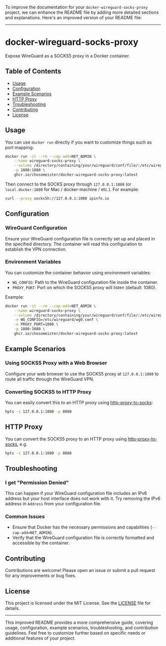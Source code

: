 To improve the documentation for your `docker-wireguard-socks-proxy` project, we can enhance the README file by adding more detailed sections and explanations. Here's an improved version of your README file:

---

# docker-wireguard-socks-proxy

Expose WireGuard as a SOCKS5 proxy in a Docker container.

## Table of Contents

- [Usage](#usage)
- [Configuration](#configuration)
- [Example Scenarios](#example-scenarios)
- [HTTP Proxy](#http-proxy)
- [Troubleshooting](#troubleshooting)
- [Contributing](#contributing)
- [License](#license)

## Usage

You can use `docker run` directly if you want to customize things such as port mapping:

```bash
docker run -it --rm --cap-add=NET_ADMIN \
    --name wireguard-socks-proxy \
    --volume /directory/containing/your/wireguard/conf/file/:/etc/wireguard/:ro \
    -p 1080:1080 \
    ghcr.io/chosomeister/docker-wireguard-socks-proxy:latest
```

Then connect to the SOCKS proxy through `127.0.0.1:1080` (or `local.docker:1080` for Mac / docker-machine / etc.). For example:

```bash
curl --proxy socks5h://127.0.0.1:1080 ipinfo.io
```

## Configuration

### WireGuard Configuration

Ensure your WireGuard configuration file is correctly set up and placed in the specified directory. The container will read this configuration to establish the VPN connection.

### Environment Variables

You can customize the container behavior using environment variables:

- `WG_CONFIG`: Path to the WireGuard configuration file inside the container.
- `PROXY_PORT`: Port on which the SOCKS5 proxy will listen (default: 1080).

Example:

```bash
docker run -it --rm --cap-add=NET_ADMIN \
    --name wireguard-socks-proxy \
    --volume /directory/containing/your/wireguard/conf/file/:/etc/wireguard/:ro \
    -e WG_CONFIG=/etc/wireguard/wg0.conf \
    -e PROXY_PORT=1080 \
    -p 1080:1080 \
    ghcr.io/chosomeister/docker-wireguard-socks-proxy:latest
```

## Example Scenarios

### Using SOCKS5 Proxy with a Web Browser

Configure your web browser to use the SOCKS5 proxy at `127.0.0.1:1080` to route all traffic through the WireGuard VPN.

### Converting SOCKS5 to HTTP Proxy

You can easily convert this to an HTTP proxy using [http-proxy-to-socks](https://github.com/oyyd/http-proxy-to-socks):

```bash
hpts -s 127.0.0.1:1080 -p 8080
```

## HTTP Proxy

You can convert the SOCKS5 proxy to an HTTP proxy using [http-proxy-to-socks](https://github.com/oyyd/http-proxy-to-socks), e.g.

```bash
hpts -s 127.0.0.1:1080 -p 8080
```

## Troubleshooting

### I get "Permission Denied"

This can happen if your WireGuard configuration file includes an IPv6 address but your host interface does not work with it. Try removing the IPv6 address in `Address` from your configuration file.

### Common Issues

- Ensure that Docker has the necessary permissions and capabilities (`--cap-add=NET_ADMIN`).
- Verify that the WireGuard configuration file is correctly formatted and accessible by the container.

## Contributing

Contributions are welcome! Please open an issue or submit a pull request for any improvements or bug fixes.

## License

This project is licensed under the MIT License. See the [LICENSE](LICENSE) file for details.

---

This improved README provides a more comprehensive guide, covering usage, configuration, example scenarios, troubleshooting, and contribution guidelines. Feel free to customize further based on specific needs or additional features of your project.
